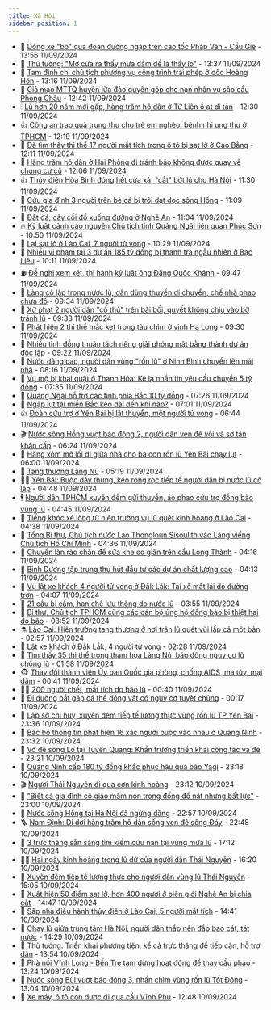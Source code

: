 ```yaml
---
title: Xã Hội
sidebar_position: 1
---
```


<!-- dantri-xa-hoi:START -->
- 🫣 [Dòng xe &quot;bò&quot; qua đoạn đường ngập trên cao tốc Pháp Vân - Cầu Giẽ](https://dantri.com.vn/xa-hoi/dong-xe-bo-qua-doan-duong-ngap-tren-cao-toc-phap-van-cau-gie-20240911204457686.htm) - 13:56 11/09/2024
- 💼 [Thủ tướng: &quot;Mở cửa ra thấy mưa dầm dề là thấy lo&quot;](https://dantri.com.vn/xa-hoi/thu-tuong-mo-cua-ra-thay-mua-dam-de-la-thay-lo-20240911201120378.htm) - 13:37 11/09/2024
- 🎊 [Tạm đình chỉ chủ tịch phường vụ công trình trái phép ở dốc Hoàng Hôn](https://dantri.com.vn/xa-hoi/tam-dinh-chi-chu-tich-phuong-vu-cong-trinh-trai-phep-o-doc-hoang-hon-20240911110647962.htm) - 13:16 11/09/2024
- 🙉 [Giả mạo MTTQ huyện lừa đảo quyên góp cho nạn nhân vụ sập cầu Phong Châu](https://dantri.com.vn/xa-hoi/gia-mao-mttq-huyen-lua-dao-quyen-gop-cho-nan-nhan-vu-sap-cau-phong-chau-20240911193634667.htm) - 12:42 11/09/2024
- 🕯 [Lũ hơn 20 năm mới gặp, hàng trăm hộ dân ở Tứ Liên ồ ạt di tản](https://dantri.com.vn/xa-hoi/lu-hon-20-nam-moi-gap-hang-tram-ho-dan-o-tu-lien-o-at-di-tan-20240911162309799.htm) - 12:30 11/09/2024
- 👍 [Công an trao quà trung thu cho trẻ em nghèo, bệnh nhi ung thư ở TPHCM](https://dantri.com.vn/xa-hoi/cong-an-trao-qua-trung-thu-cho-tre-em-ngheo-benh-nhi-ung-thu-o-tphcm-20240911191124962.htm) - 12:19 11/09/2024
- 🤖 [Đã tìm thấy thi thể 17 người mất tích trong ô tô bị sạt lở ở Cao Bằng](https://dantri.com.vn/xa-hoi/da-tim-thay-thi-the-17-nguoi-mat-tich-trong-o-to-bi-sat-lo-o-cao-bang-20240911184921062.htm) - 12:11 11/09/2024
- 🙉 [Hàng trăm hộ dân ở Hải Phòng đi tránh bão không được quay về chung cư cũ](https://dantri.com.vn/xa-hoi/hang-tram-ho-dan-o-hai-phong-di-tranh-bao-khong-duoc-quay-ve-chung-cu-cu-20240911185218827.htm) - 12:06 11/09/2024
- 👍 [Thủy điện Hòa Bình đóng hết cửa xả, &quot;cắt&quot; bớt lũ cho Hà Nội](https://dantri.com.vn/xa-hoi/thuy-dien-hoa-binh-dong-het-cua-xa-cat-bot-lu-cho-ha-noi-20240911175307322.htm) - 11:30 11/09/2024
- 🗽 [Cứu gia đình 3 người trên bè cá bị trôi dạt dọc sông Hồng](https://dantri.com.vn/xa-hoi/cuu-gia-dinh-3-nguoi-tren-be-ca-bi-troi-dat-doc-song-hong-20240911171854188.htm) - 11:09 11/09/2024
- 🗽 [Đất đá, cây cối đổ xuống đường ở Nghệ An](https://dantri.com.vn/xa-hoi/dat-da-cay-coi-do-xuong-duong-o-nghe-an-20240911113241650.htm) - 11:04 11/09/2024
- 🔥 [Kỷ luật cảnh cáo nguyên Chủ tịch tỉnh Quảng Ngãi liên quan Phúc Sơn](https://dantri.com.vn/xa-hoi/ky-luat-canh-cao-nguyen-chu-tich-tinh-quang-ngai-lien-quan-phuc-son-20240911170611574.htm) - 10:50 11/09/2024
- 🦒 [Lại sạt lở ở Lào Cai, 7 người tử vong](https://dantri.com.vn/xa-hoi/lai-sat-lo-o-lao-cai-7-nguoi-tu-vong-20240911165144863.htm) - 10:29 11/09/2024
- 🧐 [Nhiều vi phạm tại 3 dự án 185 tỷ đồng bị thanh tra ngẫu nhiên ở Bạc Liêu](https://dantri.com.vn/xa-hoi/nhieu-vi-pham-tai-3-du-an-185-ty-dong-bi-thanh-tra-ngau-nhien-o-bac-lieu-20240911160441748.htm) - 10:11 11/09/2024
- ⛽️ [Đề nghị xem xét, thi hành kỷ luật ông Đặng Quốc Khánh](https://dantri.com.vn/xa-hoi/de-nghi-xem-xet-thi-hanh-ky-luat-ong-dang-quoc-khanh-20240911164026373.htm) - 09:47 11/09/2024
- 🚀 [Làng cô lập trong nước lũ, dân dùng thuyền di chuyển, chế nhà phao chứa đồ](https://dantri.com.vn/xa-hoi/lang-co-lap-trong-nuoc-lu-dan-dung-thuyen-di-chuyen-che-nha-phao-chua-do-20240911160239141.htm) - 09:34 11/09/2024
- 🦒 [Xử phạt 2 người dân &quot;cố thủ&quot; trên bãi bồi, quyết không chịu vào bờ tránh lũ](https://dantri.com.vn/xa-hoi/xu-phat-2-nguoi-dan-co-thu-tren-bai-boi-quyet-khong-chiu-vao-bo-tranh-lu-20240911160926767.htm) - 09:33 11/09/2024
- 🦅 [Phát hiện 2 thi thể mắc kẹt trong tàu chìm ở vịnh Hạ Long](https://dantri.com.vn/xa-hoi/phat-hien-2-thi-the-mac-ket-trong-tau-chim-o-vinh-ha-long-20240911153642105.htm) - 09:30 11/09/2024
- 🚀 [Nhiều tỉnh đồng thuận tách riêng giải phóng mặt bằng thành dự án độc lập](https://dantri.com.vn/xa-hoi/nhieu-tinh-dong-thuan-tach-rieng-giai-phong-mat-bang-thanh-du-an-doc-lap-20240911153321115.htm) - 09:22 11/09/2024
- 🦅 [Nước dâng cao, người dân vùng &quot;rốn lũ&quot; ở Ninh Bình chuyển lên mái nhà](https://dantri.com.vn/xa-hoi/nuoc-dang-cao-nguoi-dan-vung-ron-lu-o-ninh-binh-chuyen-len-mai-nha-20240911150043465.htm) - 08:16 11/09/2024
- 🤠 [Vụ mộ bị khai quật ở Thanh Hóa: Kẻ lạ nhắn tin yêu cầu chuyển 5 tỷ đồng](https://dantri.com.vn/xa-hoi/vu-mo-bi-khai-quat-o-thanh-hoa-ke-la-nhan-tin-yeu-cau-chuyen-5-ty-dong-20240911124022787.htm) - 07:35 11/09/2024
- 💄 [Quảng Ngãi hỗ trợ các tỉnh phía Bắc 10 tỷ đồng](https://dantri.com.vn/xa-hoi/quang-ngai-ho-tro-cac-tinh-phia-bac-10-ty-dong-20240911123933779.htm) - 07:26 11/09/2024
- 🥷 [Ngập lụt tại miền Bắc kéo dài đến khi nào?](https://dantri.com.vn/xa-hoi/ngap-lut-tai-mien-bac-keo-dai-den-khi-nao-20240911134533719.htm) - 07:01 11/09/2024
- 👍 [Đoàn cứu trợ ở Yên Bái bị lật thuyền, một người tử vong](https://dantri.com.vn/xa-hoi/doan-cuu-tro-o-yen-bai-bi-lat-thuyen-mot-nguoi-tu-vong-20240911133538607.htm) - 06:44 11/09/2024
- 🎬 [Nước sông Hồng vượt báo động 2, người dân ven đê vội vã sơ tán khẩn cấp](https://dantri.com.vn/xa-hoi/nuoc-song-hong-vuot-bao-dong-2-nguoi-dan-ven-de-voi-va-so-tan-khan-cap-20240911113602553.htm) - 06:24 11/09/2024
- 🦒 [Hàng xóm mở lối đi giữa nhà cho bà con rốn lũ Yên Bái chạy lụt](https://dantri.com.vn/xa-hoi/hang-xom-mo-loi-di-giua-nha-cho-ba-con-ron-lu-yen-bai-chay-lut-20240911113454672.htm) - 06:00 11/09/2024
- 🌊 [Tang thương Làng Nủ](https://dantri.com.vn/xa-hoi/tang-thuong-lang-nu-20240911112657439.htm) - 05:19 11/09/2024
- 🧑‍💻 [Yên Bái: Buộc dây thừng, kéo ròng rọc tiếp tế người dân bị nước lũ cô lập](https://dantri.com.vn/xa-hoi/yen-bai-buoc-day-thung-keo-rong-roc-tiep-te-nguoi-dan-bi-nuoc-lu-co-lap-20240911104559543.htm) - 04:48 11/09/2024
- 🕴 [Người dân TPHCM xuyên đêm gửi thuyền, áo phao cứu trợ đồng bào vùng lũ](https://dantri.com.vn/xa-hoi/nguoi-dan-tphcm-xuyen-dem-gui-thuyen-ao-phao-cuu-tro-dong-bao-vung-lu-20240911105937537.htm) - 04:45 11/09/2024
- 🤔 [Tiếng khóc xé lòng từ hiện trường vụ lũ quét kinh hoàng ở Lào Cai](https://dantri.com.vn/xa-hoi/tieng-khoc-xe-long-tu-hien-truong-vu-lu-quet-kinh-hoang-o-lao-cai-20240911113739162.htm) - 04:38 11/09/2024
- 💄 [Tổng Bí thư, Chủ tịch nước Lào Thongloun Sisoulith vào Lăng viếng Chủ tịch Hồ Chí Minh](https://dantri.com.vn/xa-hoi/tong-bi-thu-chu-tich-nuoc-lao-thongloun-sisoulith-vao-lang-vieng-chu-tich-ho-chi-minh-20240911113635545.htm) - 04:36 11/09/2024
- 🧠 [Chuyển làn rào chắn để sửa khe co giãn trên cầu Long Thành](https://dantri.com.vn/xa-hoi/chuyen-lan-rao-chan-de-sua-khe-co-gian-tren-cau-long-thanh-20240911110305680.htm) - 04:16 11/09/2024
- 🦣 [Bình Dương tập trung thu hút đầu tư các dự án chất lượng cao](https://dantri.com.vn/xa-hoi/binh-duong-tap-trung-thu-hut-dau-tu-cac-du-an-chat-luong-cao-20240911101955455.htm) - 04:13 11/09/2024
- 💫 [Vụ lật xe khách 4 người tử vong ở Đắk Lắk: Tài xế mất lái do đường trơn](https://dantri.com.vn/xa-hoi/vu-lat-xe-khach-4-nguoi-tu-vong-o-dak-lak-tai-xe-mat-lai-do-duong-tron-20240911093233313.htm) - 04:07 11/09/2024
- 🚀 [21 cầu bị cấm, hạn chế lưu thông do nước lũ](https://dantri.com.vn/xa-hoi/21-cau-bi-cam-han-che-luu-thong-do-nuoc-lu-20240911094937684.htm) - 03:55 11/09/2024
- 🤔 [Bí thư, Chủ tịch TPHCM cùng các cán bộ ủng hộ đồng bào bị thiệt hại do bão](https://dantri.com.vn/xa-hoi/bi-thu-chu-tich-tphcm-cung-cac-can-bo-ung-ho-dong-bao-bi-thiet-hai-do-bao-20240911102059508.htm) - 03:52 11/09/2024
- ⚗️ [Lào Cai: Hiện trường tang thương ở nơi trận lũ quét vùi lấp cả một bản](https://dantri.com.vn/xa-hoi/lao-cai-hien-truong-tang-thuong-o-noi-tran-lu-quet-vui-lap-ca-mot-ban-20240911095643317.htm) - 02:57 11/09/2024
- 🫶 [Lật xe khách ở Đắk Lắk, 4 người tử vong](https://dantri.com.vn/xa-hoi/lat-xe-khach-o-dak-lak-4-nguoi-tu-vong-20240911084022437.htm) - 02:28 11/09/2024
- 🌮 [Tìm thấy 35 thi thể trong thảm họa Làng Nủ, báo động nguy cơ lũ chồng lũ](https://dantri.com.vn/xa-hoi/tim-thay-35-thi-the-trong-tham-hoa-lang-nu-bao-dong-nguy-co-lu-chong-lu-20240911085805032.htm) - 01:58 11/09/2024
- 🐵 [Thay đổi thành viên Ủy ban Quốc gia phòng, chống AIDS, ma túy, mại dâm](https://dantri.com.vn/xa-hoi/thay-doi-thanh-vien-uy-ban-quoc-gia-phong-chong-aids-ma-tuy-mai-dam-20240911074052281.htm) - 00:41 11/09/2024
- 🧑‍🏫 [200 người chết, mất tích do bão lũ](https://dantri.com.vn/xa-hoi/200-nguoi-chet-mat-tich-do-bao-lu-20240911072836638.htm) - 00:40 11/09/2024
- 💫 [Đi đường bắt gặp cá thể động vật có nguy cơ tuyệt chủng](https://dantri.com.vn/xa-hoi/di-duong-bat-gap-ca-the-dong-vat-co-nguy-co-tuyet-chung-20240910215019528.htm) - 00:17 11/09/2024
- 🦩 [Lập sở chỉ huy, xuyên đêm tiếp tế lương thực vùng rốn lũ TP Yên Bái](https://dantri.com.vn/xa-hoi/lap-so-chi-huy-xuyen-dem-tiep-te-luong-thuc-vung-ron-lu-tp-yen-bai-20240911023505616.htm) - 23:36 10/09/2024
- 🦄 [Bác bỏ thông tin phát hiện 16 xác người buộc vào nhau ở Quảng Ninh](https://dantri.com.vn/xa-hoi/bac-bo-thong-tin-phat-hien-16-xac-nguoi-buoc-vao-nhau-o-quang-ninh-20240911062244147.htm) - 23:32 10/09/2024
- 💂 [Vỡ đê sông Lô tại Tuyên Quang: Khẩn trương triển khai công tác vá đê](https://dantri.com.vn/xa-hoi/vo-de-song-lo-tai-tuyen-quang-khan-truong-trien-khai-cong-tac-va-de-20240911062057490.htm) - 23:21 10/09/2024
- 💄 [Quảng Ninh cấp 180 tỷ đồng khắc phục hậu quả bão Yagi](https://dantri.com.vn/xa-hoi/quang-ninh-cap-180-ty-dong-khac-phuc-hau-qua-bao-yagi-20240910232939979.htm) - 23:18 10/09/2024
- 🎬 [Người Thái Nguyên đi qua cơn kinh hoàng](https://dantri.com.vn/xa-hoi/nguoi-thai-nguyen-di-qua-con-kinh-hoang-20240911001709757.htm) - 23:12 10/09/2024
- 👀 [&quot;Biết cả gia đình cô giáo mầm non trong đống đổ nát nhưng bất lực&quot;](https://dantri.com.vn/xa-hoi/biet-ca-gia-dinh-co-giao-mam-non-trong-dong-do-nat-nhung-bat-luc-20240910214040508.htm) - 23:00 10/09/2024
- 💃 [Nước sông Hồng tại Hà Nội đã ngừng dâng](https://dantri.com.vn/xa-hoi/nuoc-song-hong-tai-ha-noi-da-ngung-dang-20240910230852485.htm) - 22:57 10/09/2024
- 🪜 [Nam Định: Di dời hàng trăm hộ dân sống ven đê sông Đáy](https://dantri.com.vn/xa-hoi/nam-dinh-di-doi-hang-tram-ho-dan-song-ven-de-song-day-20240910224549432.htm) - 22:48 10/09/2024
- 📝 [3 trực thăng sẵn sàng tìm kiếm cứu nạn tại vùng mưa lũ](https://dantri.com.vn/xa-hoi/3-truc-thang-san-sang-tim-kiem-cuu-nan-tai-vung-mua-lu-20240910214341227.htm) - 17:12 10/09/2024
- 🧑‍💻 [Hai ngày kinh hoàng trong lũ dữ của người dân Thái Nguyên](https://dantri.com.vn/xa-hoi/hai-ngay-kinh-hoang-trong-lu-du-cua-nguoi-dan-thai-nguyen-20240910230949067.htm) - 16:20 10/09/2024
- 👺 [Xuyên đêm tiếp tế lương thực cho người dân vùng lũ Thái Nguyên](https://dantri.com.vn/xa-hoi/xuyen-dem-tiep-te-luong-thuc-cho-nguoi-dan-vung-lu-thai-nguyen-20240910213317509.htm) - 15:05 10/09/2024
- 🌮 [Xuất hiện 50 điểm sạt lở, hơn 400 người ở biên giới Nghệ An bị chia cắt](https://dantri.com.vn/xa-hoi/xuat-hien-50-diem-sat-lo-hon-400-nguoi-o-bien-gioi-nghe-an-bi-chia-cat-20240905105411603.htm) - 14:47 10/09/2024
- 🤭 [Sập nhà điều hành thủy điện ở Lào Cai, 5 người mất tích](https://dantri.com.vn/xa-hoi/sap-nha-dieu-hanh-thuy-dien-o-lao-cai-5-nguoi-mat-tich-20240910213840934.htm) - 14:41 10/09/2024
- 💪 [Chạy lũ giữa trung tâm Hà Nội, người dân thắp nến đắp bao cát, tát nước](https://dantri.com.vn/xa-hoi/chay-lu-giua-trung-tam-ha-noi-nguoi-dan-thap-nen-dap-bao-cat-tat-nuoc-20240910212213807.htm) - 14:29 10/09/2024
- 🧰 [Thủ tướng: Triển khai phương tiện, kể cả trực thăng để tiếp cận, hỗ trợ dân](https://dantri.com.vn/xa-hoi/thu-tuong-trien-khai-phuong-tien-ke-ca-truc-thang-de-tiep-can-ho-tro-dan-20240910204250152.htm) - 13:54 10/09/2024
- 🤡 [Phà nối Vĩnh Long - Bến Tre tạm dừng hoạt động để thay cầu phao](https://dantri.com.vn/xa-hoi/pha-noi-vinh-long-ben-tre-tam-dung-hoat-dong-de-thay-cau-phao-20240910183609980.htm) - 13:24 10/09/2024
- 🦆 [Nước sông Bùi vượt báo động 3, nhấn chìm vùng rốn lũ Tốt Động](https://dantri.com.vn/xa-hoi/nuoc-song-bui-vuot-bao-dong-3-nhan-chim-vung-ron-lu-tot-dong-20240910194338496.htm) - 13:04 10/09/2024
- 🦍 [Xe máy, ô tô con được đi qua cầu Vĩnh Phú](https://dantri.com.vn/xa-hoi/xe-may-o-to-con-duoc-di-qua-cau-vinh-phu-20240910192205361.htm) - 12:48 10/09/2024<!-- dantri-xa-hoi:END -->
